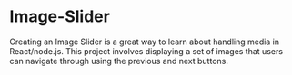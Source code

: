 # Image-Slider
Creating an Image Slider is a great way to learn about handling media in React/node.js. This project involves displaying a set of images that users can navigate through using the previous and next buttons.
